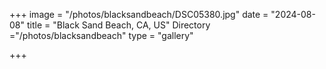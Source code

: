 +++
image = "/photos/blacksandbeach/DSC05380.jpg"
date = "2024-08-08"
title = "Black Sand Beach, CA, US"
Directory ="/photos/blacksandbeach"
type = "gallery"

+++
